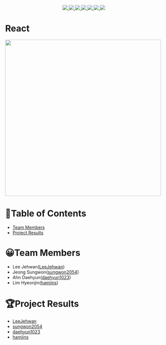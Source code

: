 <p align="center"> 
    <a href="https://circleci.com/gh/Alpha-ka-JS/React/tree/main">
        <img src="https://circleci.com/gh/Alpha-ka-JS/React/tree/main.svg?style=svg">
    </a>
    <a href="https://github.com/Alpha-ka-JS/React/graphs/contributors" alt="Contributors">
        <img src="https://img.shields.io/github/contributors/Alpha-ka-js/React?&color=brightgreen" />
    </a>
    <a href="#" alt="Languages">
        <img src="https://img.shields.io/github/languages/count/Alpha-ka-JS/React?&color=brightgreen" />
    </a>
    <a href="#" alt="TopLanguages">
        <img src="https://img.shields.io/github/languages/top/Alpha-ka-JS/React?&color=brightgreen" />
    </a>
    <a href="#">
        <img src="https://img.shields.io/github/repo-size/Alpha-ka-JS/React" />
    </a>
    <a href="https://github.com/Alpha-ka-JS/Vanilla-JS/pulse">
        <img src="https://img.shields.io/github/commit-activity/m/Alpha-ka-JS/React">
    </a>
    <a href="#">
        <img src="https://img.shields.io/github/last-commit/Alpha-ka-JS/React">
    </a>
</p>

# React

<img src="https://user-images.githubusercontent.com/43315929/110338384-47894800-806a-11eb-87c0-0fc0961d9bd1.png" width="500">


# 📝Table of Contents

* [Team Members](#team-members)
* [Project Results](#project-result) 

# <a name="team-members"></a>😀Team Members

* Lee Jehwan([LeeJehwan](https://github.com/LeeJehwan))
* Jeong Sungwon([sungwon2054](https://github.com/sungwon2054))
* Ahn Daehyun([daehyun1023](https://github.com/daehyun1023))
* Lim Hyeonjin([hamjins](https://github.com/hamjins))

# <a name="project-result"></a>🏆Project Results

* [LeeJehwan](https://alpha-ka-js.github.io/React/LeeJehwan/)
* [sungwon2054](https://alpha-ka-js.github.io/React/sungwon2054/)
* [daehyun1023](https://alpha-ka-js.github.io/React/daehyun1023/)
* [hamjins](https://alpha-ka-js.github.io/React/hamjins/)
